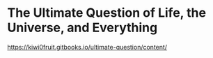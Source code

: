 # The Ultimate Question of Life, the Universe, and Everything

https://kiwi0fruit.gitbooks.io/ultimate-question/content/
